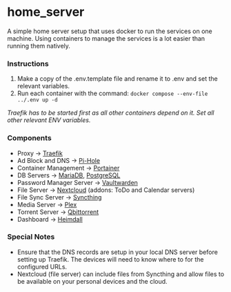 # home_server

A simple home server setup that uses docker to run the services on one machine. Using containers to manage the services is a lot easier than running them natively.

### Instructions

1. Make a copy of the .env.template file and rename it to .env and set the relevant variables.
2. Run each container with the command: `docker compose --env-file ../.env up -d`

*Traefik has to be started first as all other containers depend on it. Set all other relevant ENV variables.*

### Components

- Proxy -> [Traefik](https://traefik.io/)
- Ad Block and DNS -> [Pi-Hole](https://pi-hole.net/)
- Container Management -> [Portainer](https://www.portainer.io/)
- DB Servers -> [MariaDB](https://mariadb.org/), [PostgreSQL](https://www.postgresql.org/)
- Password Manager Server -> [Vaultwarden](https://github.com/dani-garcia/vaultwarden)
- File Server -> [Nextcloud](https://nextcloud.com/) (addons: ToDo and Calendar servers)
- File Sync Server -> [Syncthing](https://syncthing.net/)
- Media Server -> [Plex](https://www.plex.tv/)
- Torrent Server -> [Qbittorrent](https://www.qbittorrent.org/)
- Dashboard -> [Heimdall](https://heimdall.site/)

### Special Notes

- Ensure that the DNS records are setup in your local DNS server before setting up Traefik. The devices will need to know where to for the configured URLs.
- Nextcloud (file server) can include files from Syncthing and allow files to be available on your personal devices and the cloud.
